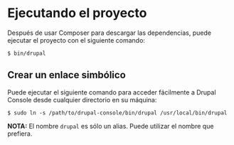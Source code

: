 # Ejecutando el proyecto
Después de usar Composer para descargar las dependencias, puede ejecutar el proyecto con el siguiente comando:

```
$ bin/drupal
```

## Crear un enlace simbólico

Puede ejecutar el siguiente comando para acceder fácilmente a Drupal Console desde cualquier directorio en su máquina:

```
$ sudo ln -s /path/to/drupal-console/bin/drupal /usr/local/bin/drupal
```

**NOTA:** El nombre `drupal` es sólo un alias. Puede utilizar el nombre que prefiera.
